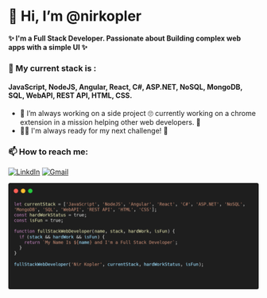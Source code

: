 # 👋 Hi, I’m @nirkopler
**✨ I'm a Full Stack Developer. Passionate about Building complex web apps with a simple UI ✨**
### 💪 My current stack is :
#### JavaScript, NodeJS, Angular, React, C#, ASP.NET, NoSQL, MongoDB, SQL, WebAPI, REST API, HTML, CSS.
- 🌱 I’m always working on a side project 🙄 currently working on a chrome extension in a mission helping other web developers. 🤩
- 🐱‍🏍 I'm always ready for my next challenge! 👾
### 📫 How to reach me: 
[![LinkdIn](https://img.shields.io/badge/LinkedIn-Nir%20Kopler-blue)](https://www.linkedin.com/in/nir-kopler/)
[![Gmail](https://img.shields.io/badge/GMAIL-nirkopler%40gmail.com-red)](mailto:nirkopler@gmail.com)

![nirkoplerStack](https://github.com/nirkopler/nirkopler/blob/main/nirkoplerStack.png)

<!---
nirkopler/nirkopler is a ✨ special ✨ repository because its `README.md` (this file) appears on your GitHub profile.
You can click the Preview link to take a look at your changes.
--->
